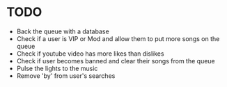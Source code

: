 # TODO
* Back the queue with a database
* Check if a user is VIP or Mod and allow them to put more songs on the queue
* Check if youtube video has more likes than dislikes
* Check if user becomes banned and clear their songs from the queue
* Pulse the lights to the music
* Remove 'by' from user's searches
